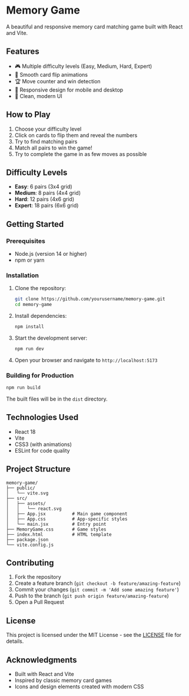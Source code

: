 # Memory Game

A beautiful and responsive memory card matching game built with React and Vite.

## Features

- 🎮 Multiple difficulty levels (Easy, Medium, Hard, Expert)
- 🎨 Smooth card flip animations
- 🏆 Move counter and win detection
- 📱 Responsive design for mobile and desktop
- 🎯 Clean, modern UI

## How to Play

1. Choose your difficulty level
2. Click on cards to flip them and reveal the numbers
3. Try to find matching pairs
4. Match all pairs to win the game!
5. Try to complete the game in as few moves as possible

## Difficulty Levels

- **Easy**: 6 pairs (3x4 grid)
- **Medium**: 8 pairs (4x4 grid)
- **Hard**: 12 pairs (4x6 grid)
- **Expert**: 18 pairs (6x6 grid)

## Getting Started

### Prerequisites

- Node.js (version 14 or higher)
- npm or yarn

### Installation

1. Clone the repository:
   ```bash
   git clone https://github.com/yourusername/memory-game.git
   cd memory-game
   ```

2. Install dependencies:
   ```bash
   npm install
   ```

3. Start the development server:
   ```bash
   npm run dev
   ```

4. Open your browser and navigate to `http://localhost:5173`

### Building for Production

```bash
npm run build
```

The built files will be in the `dist` directory.

## Technologies Used

- React 18
- Vite
- CSS3 (with animations)
- ESLint for code quality

## Project Structure

```
memory-game/
├── public/
│   └── vite.svg
├── src/
│   ├── assets/
│   │   └── react.svg
│   ├── App.jsx          # Main game component
│   ├── App.css          # App-specific styles
│   └── main.jsx         # Entry point
├── MemoryGame.css       # Game styles
├── index.html           # HTML template
├── package.json
└── vite.config.js
```

## Contributing

1. Fork the repository
2. Create a feature branch (`git checkout -b feature/amazing-feature`)
3. Commit your changes (`git commit -m 'Add some amazing feature'`)
4. Push to the branch (`git push origin feature/amazing-feature`)
5. Open a Pull Request

## License

This project is licensed under the MIT License - see the [LICENSE](LICENSE) file for details.

## Acknowledgments

- Built with React and Vite
- Inspired by classic memory card games
- Icons and design elements created with modern CSS
